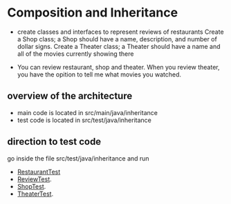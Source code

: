 # Composition and Inheritance
- create classes and interfaces to represent reviews of restaurants
Create a Shop class; a Shop should have a name, description, and number of dollar signs.
Create a Theater class; a Theater should have a name and all of the movies currently showing there

- You can review restaurant, shop and theater. When you review theater, you have the opition to tell me what movies you watched.
## overview of the architecture
 - main code is located in src/main/java/inheritance
 - test code is located in src/test/java/inheritance

## direction to test code

 go inside the file src/test/java/inheritance and run
 - [RestaurantTest](./src/test/java/inheritance/RestaurantTest.java)
 - [ReviewTest](./src/test/java/inheritance/ReviewTest).
 - [ShopTest](./src/test/java/inheritance/ShopTest).
 - [TheaterTest](./src/test/java/inheritance/TheaterTest).
